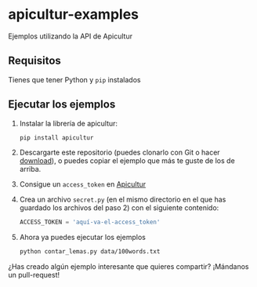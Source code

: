 # apicultur-examples
Ejemplos utilizando la API de Apicultur


## Requisitos
Tienes que tener Python y `pip` instalados

## Ejecutar los ejemplos
 1. Instalar la librería de apicultur:

    ```python
    pip install apicultur
    ```
    
 2. Descargarte este repositorio (puedes clonarlo con Git o hacer [download](https://github.com/Lingwars/apicultur-examples/archive/master.zip)), o puedes copiar el ejemplo que más te guste de los de arriba.
 3. Consigue un `access_token` en [Apicultur](https://store.apicultur.com)
 4. Crea un archivo `secret.py` (en el mismo directorio en el que has guardado los archivos del paso 2) con el siguiente contenido:

    ```python
    ACCESS_TOKEN = 'aquí-va-el-access_token'
    ```
    
 5. Ahora ya puedes ejecutar los ejemplos
 
    ```bash
    python contar_lemas.py data/100words.txt
    ```

¿Has creado algún ejemplo interesante que quieres compartir? ¡Mándanos un pull-request!
